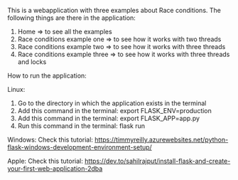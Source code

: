 This is a webapplication with three examples about Race conditions.
The following things are there in the application:
1. Home => to see all the examples
2. Race conditions example one => to see how it works with two threads
3. Race conditions example two => to see how it works with three threads
4. Race conditions example three  => to see how it works with three threads and locks

How to run the application:

Linux:
1. Go to the directory in which the application exists in the terminal
2. Add this command in the terminal: export FLASK_ENV=production
3. Add this command in the terminal: export FLASK_APP=app.py
4. Run this command in the terminal: flask run

Windows:
Check this tutorial: https://timmyreilly.azurewebsites.net/python-flask-windows-development-environment-setup/

Apple:
Check this tutorial: https://dev.to/sahilrajput/install-flask-and-create-your-first-web-application-2dba
